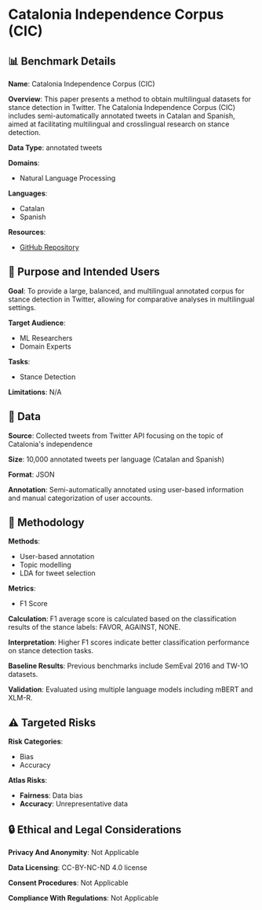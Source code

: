 # Catalonia Independence Corpus (CIC)

## 📊 Benchmark Details

**Name**: Catalonia Independence Corpus (CIC)

**Overview**: This paper presents a method to obtain multilingual datasets for stance detection in Twitter. The Catalonia Independence Corpus (CIC) includes semi-automatically annotated tweets in Catalan and Spanish, aimed at facilitating multilingual and crosslingual research on stance detection.

**Data Type**: annotated tweets

**Domains**:
- Natural Language Processing

**Languages**:
- Catalan
- Spanish

**Resources**:
- [GitHub Repository](https://github.com/ZotovaElena/Multilingual-Stance-Detection)

## 🎯 Purpose and Intended Users

**Goal**: To provide a large, balanced, and multilingual annotated corpus for stance detection in Twitter, allowing for comparative analyses in multilingual settings.

**Target Audience**:
- ML Researchers
- Domain Experts

**Tasks**:
- Stance Detection

**Limitations**: N/A

## 💾 Data

**Source**: Collected tweets from Twitter API focusing on the topic of Catalonia's independence

**Size**: 10,000 annotated tweets per language (Catalan and Spanish)

**Format**: JSON

**Annotation**: Semi-automatically annotated using user-based information and manual categorization of user accounts.

## 🔬 Methodology

**Methods**:
- User-based annotation
- Topic modelling
- LDA for tweet selection

**Metrics**:
- F1 Score

**Calculation**: F1 average score is calculated based on the classification results of the stance labels: FAVOR, AGAINST, NONE.

**Interpretation**: Higher F1 scores indicate better classification performance on stance detection tasks.

**Baseline Results**: Previous benchmarks include SemEval 2016 and TW-1O datasets.

**Validation**: Evaluated using multiple language models including mBERT and XLM-R.

## ⚠️ Targeted Risks

**Risk Categories**:
- Bias
- Accuracy

**Atlas Risks**:
- **Fairness**: Data bias
- **Accuracy**: Unrepresentative data

## 🔒 Ethical and Legal Considerations

**Privacy And Anonymity**: Not Applicable

**Data Licensing**: CC-BY-NC-ND 4.0 license

**Consent Procedures**: Not Applicable

**Compliance With Regulations**: Not Applicable
